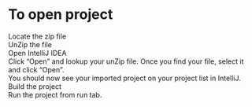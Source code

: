 # To open project
Locate the zip file <br/>
UnZip the file <br/>
Open IntelliJ IDEA <br/>
Click “Open” and lookup your unZip file. Once you find your file, select it and click “Open”. <br/>
You should now see your imported project on your project list in IntelliJ. <br/>
Build the project <br/>
Run the project from run tab. <br/>
